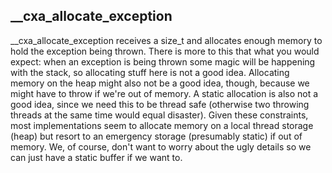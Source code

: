 __cxa_allocate_exception
------------------------

__cxa_allocate_exception receives a size_t and allocates enough memory to hold the exception being thrown.
There is more to this that what you would expect: when an exception is being thrown some magic will be happening 
with the stack, so allocating stuff here is not a good idea. Allocating memory on the heap might also not be a good idea,
though, because we might have to throw if we're out of memory. A static allocation is also not a good idea,
since we need this to be thread safe (otherwise two throwing threads at the same time would equal disaster).
Given these constraints, most implementations seem to allocate memory on a local thread storage (heap)
but resort to an emergency storage (presumably static) if out of memory.
We, of course, don't want to worry about the ugly details so we can just have a static buffer if we want to.
